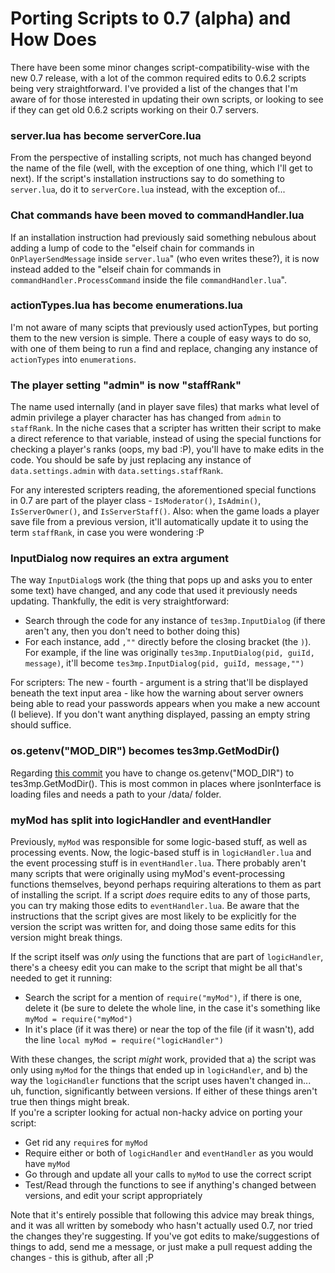 # Porting Scripts to 0.7 (alpha) and How Does
There have been some minor changes script-compatibility-wise with the new 0.7 release, with a lot of the common required edits to 0.6.2 scripts being very straightforward. I've provided a list of the changes that I'm aware of for those interested in updating their own scripts, or looking to see if they can get old 0.6.2 scripts working on their 0.7 servers.
### server.lua has become serverCore.lua
From the perspective of installing scripts, not much has changed beyond the name of the file (well, with the exception of one thing, which I'll get to next). If the script's installation instructions say to do something to `server.lua`, do it to `serverCore.lua` instead, with the exception of...
### Chat commands have been moved to commandHandler.lua
If an installation instruction had previously said something nebulous about adding a lump of code to the "elseif chain for commands in `OnPlayerSendMessage` inside `server.lua`" (who even writes these?), it is now instead added to the "elseif chain for commands in `commandHandler.ProcessCommand` inside the file `commandHandler.lua`".
### actionTypes.lua has become enumerations.lua
I'm not aware of many scipts that previously used actionTypes, but porting them to the new version is simple. There a couple of easy ways to do so, with one of them being to run a find and replace, changing any instance of `actionTypes` into `enumerations`.
### The player setting "admin" is now "staffRank"
The name used internally (and in player save files) that marks what level of admin privilege a player character has has changed from `admin` to `staffRank`. In the niche cases that a scripter has written their script to make a direct reference to that variable, instead of using the special functions for checking a player's ranks (oops, my bad :P), you'll have to make edits in the code. You should be safe by just replacing any instance of `data.settings.admin` with `data.settings.staffRank`.

For any interested scripters reading, the aforementioned special functions in 0.7 are part of the player class - `IsModerator()`, `IsAdmin()`, `IsServerOwner()`, and `IsServerStaff()`. Also: when the game loads a player save file from a previous version, it'll automatically update it to using the term `staffRank`, in case you were wondering :P
### InputDialog now requires an extra argument
The way `InputDialog`s work (the thing that pops up and asks you to enter some text) have changed, and any code that used it previously needs updating. Thankfully, the edit is very straightforward:
* Search through the code for any instance of `tes3mp.InputDialog` (if there aren't any, then you don't need to bother doing this)
* For each instance, add `,""` directly before the closing bracket (the `)`). For example, if the line was originally `tes3mp.InputDialog(pid, guiId, message)`, it'll become `tes3mp.InputDialog(pid, guiId, message,"")`

For scripters: The new - fourth - argument is a string that'll be displayed beneath the text input area - like how the warning about server owners being able to read your passwords appears when you make a new account (I believe). If you don't want anything displayed, passing an empty string should suffice.
### os.getenv("MOD_DIR") becomes tes3mp.GetModDir()
Regarding [this commit](https://github.com/TES3MP/CoreScripts/commit/c43f42b7d35f026e1f9b5e91a742d84f1b0d23cd) you have to change os.getenv("MOD_DIR") to tes3mp.GetModDir(). This is most common in places where jsonInterface is loading files and needs a path to your /data/ folder.
### myMod has split into logicHandler and eventHandler
Previously, `myMod` was responsible for some logic-based stuff, as well as processing events. Now, the logic-based stuff is in `logicHandler.lua` and the event processing stuff is in `eventHandler.lua`. There probably aren't many scripts that were originally using myMod's event-processing functions themselves, beyond perhaps requiring alterations to them as part of installing the script. If a script *does* require edits to any of those parts, you can try making those edits to `eventHandler.lua`. Be aware that the instructions that the script gives are most likely to be explicitly for the version the script was written for, and doing those same edits for this version might break things.  

If the script itself was *only* using the functions that are part of `logicHandler`, there's a cheesy edit you can make to the script that might be all that's needed to get it running:
* Search the script for a mention of `require("myMod")`, if there is one, delete it (be sure to delete the whole line, in the case it's something like `myMod = require("myMod")`
* In it's place (if it was there) or near the top of the file (if it wasn't), add the line `local myMod = require("logicHandler")`  

With these changes, the script *might* work, provided that a) the script was only using `myMod` for the things that ended up in `logicHandler`, and b) the way the `logicHandler` functions that the script uses haven't changed in... uh, function, significantly between versions. If either of these things aren't true then things might break.  
If you're a scripter looking for actual non-hacky advice on porting your script:
* Get rid any `require`s for `myMod`
* Require either or both of `logicHandler` and `eventHandler` as you would have `myMod`
* Go through and update all your calls to `myMod` to use the correct script
* Test/Read through the functions to see if anything's changed between versions, and edit your script appropriately

Note that it's entirely possible that following this advice may break things, and it was all written by somebody who hasn't actually used 0.7, nor tried the changes they're suggesting. If you've got edits to make/suggestions of things to add, send me a message, or just make a pull request adding the changes - this is github, after all ;P
